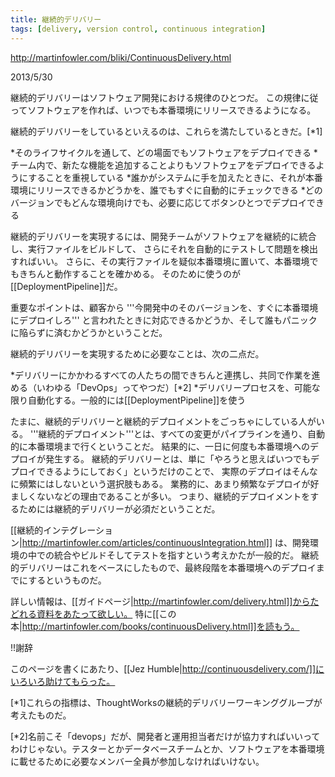 ```yaml
---
title: 継続的デリバリー
tags: [delivery, version control, continuous integration]
---
```


http://martinfowler.com/bliki/ContinuousDelivery.html

2013/5/30

継続的デリバリーはソフトウェア開発における規律のひとつだ。
この規律に従ってソフトウェアを作れば、いつでも本番環境にリリースできるようになる。

継続的デリバリーをしているといえるのは、これらを満たしているときだ。[*1]

*そのライフサイクルを通して、どの場面でもソフトウェアをデプロイできる
*チーム内で、新たな機能を追加することよりもソフトウェアをデプロイできるようにすることを重視している
*誰かがシステムに手を加えたときに、それが本番環境にリリースできるかどうかを、誰でもすぐに自動的にチェックできる
*どのバージョンでもどんな環境向けでも、必要に応じてボタンひとつでデプロイできる

継続的デリバリーを実現するには、開発チームがソフトウェアを継続的に統合し、実行ファイルをビルドして、
さらにそれを自動的にテストして問題を検出すればいい。
さらに、その実行ファイルを疑似本番環境に置いて、本番環境でもきちんと動作することを確かめる。
そのために使うのが[[DeploymentPipeline]]だ。

重要なポイントは、顧客から
'''今開発中のそのバージョンを、すぐに本番環境にデプロイしろ'''
と言われたときに対応できるかどうか、そして誰もパニックに陥らずに済むかどうかということだ。

継続的デリバリーを実現するために必要なことは、次の二点だ。

*デリバリーにかかわるすべての人たちの間できちんと連携し、共同で作業を進める（いわゆる「DevOps」ってやつだ）[*2]
*デリバリープロセスを、可能な限り自動化する。一般的には[[DeploymentPipeline]]を使う

たまに、継続的デリバリーと継続的デプロイメントをごっちゃにしている人がいる。
'''継続的デプロイメント'''とは、すべての変更がパイプラインを通り、自動的に本番環境まで行くということだ。
結果的に、一日に何度も本番環境へのデプロイが発生する。
継続的デリバリーとは、単に「やろうと思えばいつでもデプロイできるようにしておく」というだけのことで、
実際のデプロイはそんなに頻繁にはしないという選択肢もある。
業務的に、あまり頻繁なデプロイが好ましくないなどの理由であることが多い。
つまり、継続的デプロイメントをするためには継続的デリバリーが必須だということだ。

[[継続的インテグレーション|http://martinfowler.com/articles/continuousIntegration.html]]
は、開発環境の中での統合やビルドそしてテストを指すという考えかたが一般的だ。
継続的デリバリーはこれをベースにしたもので、最終段階を本番環境へのデプロイまでにするというものだ。

詳しい情報は、[[ガイドページ|http://martinfowler.com/delivery.html]]からたどれる資料をあたって欲しい。
特に[[この本|http://martinfowler.com/books/continuousDelivery.html]]を読もう。

!!謝辞

このページを書くにあたり、[[Jez Humble|http://continuousdelivery.com/]]にいろいろ助けてもらった。

[*1]これらの指標は、ThoughtWorksの継続的デリバリーワーキンググループが考えたものだ。

[*2]名前こそ「devops」だが、開発者と運用担当者だけが協力すればいいってわけじゃない。テスターとかデータベースチームとか、ソフトウェアを本番環境に載せるために必要なメンバー全員が参加しなければいけない。
